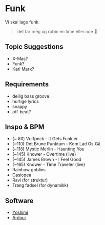 # Funk

Vi skal lage funk.

> det tar meg og robin en time eller noe
> 🙂


## Topic Suggestions

* X-Mas?
* Funk?
* Karl Marx?


## Requirements

* deilig bass groove
* hurtige lyrics
* snappy
* off-beat?


## Inspo & BPM

* (~ 80) Vulfpeck - It Gets Funkier
* (~110) Det Brune Punktum - Kom Lad Os Gå
* (~118) Mystic Merlin - Haunting You
* (~145) Knower - Overtime (live)
* (~145) James Brown - I Feel Good
* (~165) Knower - Time Traveler (live)
* Rainbow goblins
* Casiopea
* Ravi (for struktur)
* Trang fødsel (for dynamikk)


## Software

* [Yoshimi](https://yoshimi.github.io/)
* [Ardour](https://ardour.org/)
